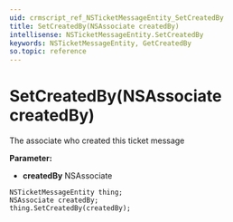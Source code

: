 ```yaml
---
uid: crmscript_ref_NSTicketMessageEntity_SetCreatedBy
title: SetCreatedBy(NSAssociate createdBy)
intellisense: NSTicketMessageEntity.SetCreatedBy
keywords: NSTicketMessageEntity, GetCreatedBy
so.topic: reference
---
```


# SetCreatedBy(NSAssociate createdBy)

The associate who created this ticket message

**Parameter:** 
* **createdBy** NSAssociate

```crmscript
NSTicketMessageEntity thing;
NSAssociate createdBy;
thing.SetCreatedBy(createdBy);
```

